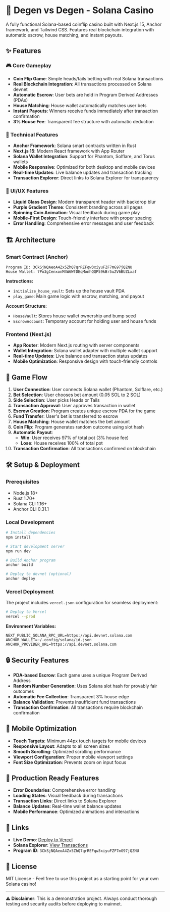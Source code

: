 # 🎰 Degen vs Degen - Solana Casino

A fully functional Solana-based coinflip casino built with Next.js 15, Anchor framework, and Tailwind CSS. Features real blockchain integration with automatic escrow, house matching, and instant payouts.

## ✨ Features

### 🎮 Core Gameplay
- **Coin Flip Game**: Simple heads/tails betting with real Solana transactions
- **Real Blockchain Integration**: All transactions processed on Solana devnet
- **Automatic Escrow**: User bets are held in Program Derived Addresses (PDAs)
- **House Matching**: House wallet automatically matches user bets
- **Instant Payouts**: Winners receive funds immediately after transaction confirmation
- **3% House Fee**: Transparent fee structure with automatic deduction

### 🔧 Technical Features
- **Anchor Framework**: Solana smart contracts written in Rust
- **Next.js 15**: Modern React framework with App Router
- **Solana Wallet Integration**: Support for Phantom, Solflare, and Torus wallets
- **Mobile Responsive**: Optimized for both desktop and mobile devices
- **Real-time Updates**: Live balance updates and transaction tracking
- **Transaction Explorer**: Direct links to Solana Explorer for transparency

### 🎨 UI/UX Features
- **Liquid Glass Design**: Modern transparent header with backdrop blur
- **Purple Gradient Theme**: Consistent branding across all pages
- **Spinning Coin Animation**: Visual feedback during game play
- **Mobile-First Design**: Touch-friendly interface with proper spacing
- **Error Handling**: Comprehensive error messages and user feedback

## 🏗️ Architecture

### Smart Contract (Anchor)
```
Program ID: 3CkSjNQAeoA4Zx5ZhQ7qrREFqw3xiyuFZF7mG97jQZNU
House Wallet: 7Po3gCenxonM4W6WfDEqMonhQQP59kBr5uZV6BUZLxaf
```

**Instructions:**
- `initialize_house_vault`: Sets up the house vault PDA
- `play_game`: Main game logic with escrow, matching, and payout

**Account Structure:**
- `HouseVault`: Stores house wallet ownership and bump seed
- `EscrowAccount`: Temporary account for holding user and house funds

### Frontend (Next.js)
- **App Router**: Modern Next.js routing with server components
- **Wallet Integration**: Solana wallet adapter with multiple wallet support
- **Real-time Updates**: Live balance and transaction status updates
- **Mobile Optimization**: Responsive design with touch-friendly controls

## 🚀 Game Flow

1. **User Connection**: User connects Solana wallet (Phantom, Solflare, etc.)
2. **Bet Selection**: User chooses bet amount (0.05 SOL to 2 SOL)
3. **Side Selection**: User picks Heads or Tails
4. **Transaction Approval**: User approves transaction in wallet
5. **Escrow Creation**: Program creates unique escrow PDA for the game
6. **Fund Transfer**: User's bet is transferred to escrow
7. **House Matching**: House wallet matches the bet amount
8. **Coin Flip**: Program generates random outcome using slot hash
9. **Automatic Payout**: 
   - **Win**: User receives 97% of total pot (3% house fee)
   - **Lose**: House receives 100% of total pot
10. **Transaction Confirmation**: All transactions confirmed on blockchain

## 🛠️ Setup & Deployment

### Prerequisites
- Node.js 18+
- Rust 1.70+
- Solana CLI 1.16+
- Anchor CLI 0.31.1

### Local Development
```bash
# Install dependencies
npm install

# Start development server
npm run dev

# Build Anchor program
anchor build

# Deploy to devnet (optional)
anchor deploy
```

### Vercel Deployment
The project includes `vercel.json` configuration for seamless deployment:

```bash
# Deploy to Vercel
vercel --prod
```

**Environment Variables:**
```env
NEXT_PUBLIC_SOLANA_RPC_URL=https://api.devnet.solana.com
ANCHOR_WALLET=~/.config/solana/id.json
ANCHOR_PROVIDER_URL=https://api.devnet.solana.com
```

## 🔒 Security Features

- **PDA-based Escrow**: Each game uses a unique Program Derived Address
- **Random Number Generation**: Uses Solana slot hash for provably fair outcomes
- **Automatic Fee Collection**: Transparent 3% house edge
- **Balance Validation**: Prevents insufficient fund transactions
- **Transaction Confirmation**: All transactions require blockchain confirmation

## 📱 Mobile Optimization

- **Touch Targets**: Minimum 44px touch targets for mobile devices
- **Responsive Layout**: Adapts to all screen sizes
- **Smooth Scrolling**: Optimized scrolling performance
- **Viewport Configuration**: Proper mobile viewport settings
- **Font Size Optimization**: Prevents zoom on input focus

## 🎯 Production Ready Features

- **Error Boundaries**: Comprehensive error handling
- **Loading States**: Visual feedback during transactions
- **Transaction Links**: Direct links to Solana Explorer
- **Balance Updates**: Real-time wallet balance updates
- **Mobile Performance**: Optimized animations and interactions

## 🔗 Links

- **Live Demo**: [Deploy to Vercel](https://vercel.com)
- **Solana Explorer**: [View Transactions](https://explorer.solana.com/?cluster=devnet)
- **Program ID**: `3CkSjNQAeoA4Zx5ZhQ7qrREFqw3xiyuFZF7mG97jQZNU`

## 📄 License

MIT License - Feel free to use this project as a starting point for your own Solana casino!

---

**⚠️ Disclaimer**: This is a demonstration project. Always conduct thorough testing and security audits before deploying to mainnet.
